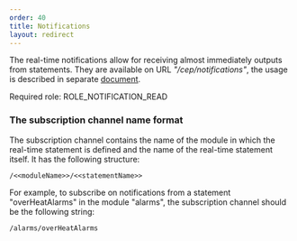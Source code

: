 ```yaml
---
order: 40
title: Notifications
layout: redirect
---
```


The real-time notifications allow for receiving almost immediately outputs from statements. They are available on URL *"/cep/notifications"*, the usage is described in separate [document](/guides/reference/cumulocity-event-language).
  
Required role: ROLE\_NOTIFICATION\_READ

### The subscription channel name format

The subscription channel contains the name of the module in which the real-time statement is defined and the name of the real-time statement itself. It has the following structure:

    /<<moduleName>>/<<statementName>>

For example, to subscribe on notifications from a statement "overHeatAlarms" in the module "alarms", the subscription channel should be the following string:

    /alarms/overHeatAlarms
